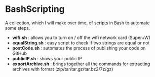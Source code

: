 # BashScripting 

A collection, which I will make over time, of scripts in Bash to automate some steps.

* **wifi.sh** : allows you to turn on / off the wifi network card (Super+W)
* **equalString.sh** : easy script to check if two strings are equal or not
* **postCode.sh** : automates the process of publishing your code on GitHub
* **publicIP.sh** : shows your public IP
* **exportArchive.sh** : brings together all the commands for extracting archives with format (zip/tar/tar.gz/tar.bz2/7z/gz)


